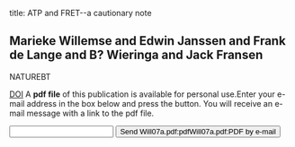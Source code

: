 title: ATP and FRET--a cautionary note

## Marieke Willemse and Edwin Janssen and Frank de Lange and B? Wieringa and Jack Fransen
NATUREBT

<a href="https://doi.org/10.1038/nbt0207-170">DOI</a>
A <b>pdf file</b> of this publication is available for personal use.Enter your e-mail address in the box below and press the button. You will receive an e-mail message with a link to the pdf file.
<form action="sender.php">  <input type="text" name="email">  <input type="submit" value="Send Will07a.pdf:pdfWill07a.pdf:PDF by e-mail"></form>
